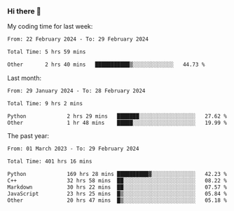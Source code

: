 ### Hi there 👋

My coding time for last week:

<!--START_SECTION:week-->

```txt
From: 22 February 2024 - To: 29 February 2024

Total Time: 5 hrs 59 mins

Other       2 hrs 40 mins   ███████████▒░░░░░░░░░░░░░   44.73 %
```

<!--END_SECTION:week-->

Last month:

<!--START_SECTION:month-->

```txt
From: 29 January 2024 - To: 28 February 2024

Total Time: 9 hrs 2 mins

Python             2 hrs 29 mins   ███████░░░░░░░░░░░░░░░░░░   27.62 %
Other              1 hr 48 mins    █████░░░░░░░░░░░░░░░░░░░░   19.99 %
```

<!--END_SECTION:month-->

The past year:

<!--START_SECTION:year-->

```txt
From: 01 March 2023 - To: 29 February 2024

Total Time: 401 hrs 16 mins

Python             169 hrs 28 mins ██████████▓░░░░░░░░░░░░░░   42.23 %
C++                32 hrs 58 mins  ██░░░░░░░░░░░░░░░░░░░░░░░   08.22 %
Markdown           30 hrs 22 mins  ██░░░░░░░░░░░░░░░░░░░░░░░   07.57 %
JavaScript         23 hrs 25 mins  █▒░░░░░░░░░░░░░░░░░░░░░░░   05.84 %
Other              20 hrs 47 mins  █▒░░░░░░░░░░░░░░░░░░░░░░░   05.18 %
```

<!--END_SECTION:year-->
